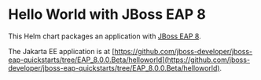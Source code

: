 # Hello World with JBoss EAP 8

This Helm chart packages an application with [JBoss EAP 8](https://www.redhat.com/en/technologies/jboss-middleware/application-platform).

The Jakarta EE application is at [https://github.com/jboss-developer/jboss-eap-quickstarts/tree/EAP_8.0.0.Beta/helloworld](https://github.com/jboss-developer/jboss-eap-quickstarts/tree/EAP_8.0.0.Beta/helloworld).
